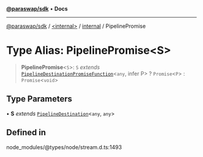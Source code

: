 [**@paraswap/sdk**](../../../../README.md) • **Docs**

***

[@paraswap/sdk](../../../../globals.md) / [\<internal\>](../../../README.md) / [internal](../README.md) / PipelinePromise

# Type Alias: PipelinePromise\<S\>

> **PipelinePromise**\<`S`\>: `S` *extends* [`PipelineDestinationPromiseFunction`](PipelineDestinationPromiseFunction.md)\<`any`, infer P\> ? `Promise`\<`P`\> : `Promise`\<`void`\>

## Type Parameters

• **S** *extends* [`PipelineDestination`](PipelineDestination.md)\<`any`, `any`\>

## Defined in

node\_modules/@types/node/stream.d.ts:1493
